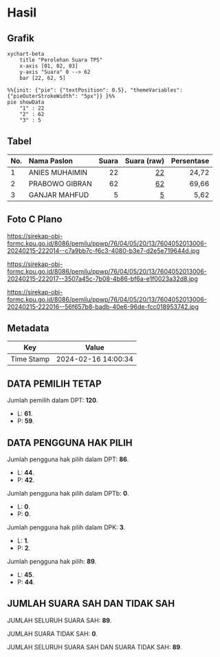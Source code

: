 # Hasil

## Grafik

```mermaid
xychart-beta
    title "Perolehan Suara TPS"
    x-axis [01, 02, 03]
    y-axis "Suara" 0 --> 62
    bar [22, 62, 5]
```

```mermaid
%%{init: {"pie": {"textPosition": 0.5}, "themeVariables": {"pieOuterStrokeWidth": "5px"}} }%%
pie showData
    "1" : 22
    "2" : 62
    "3" : 5
```

## Tabel

| No. | Nama Paslon    | Suara | Suara (raw) | Persentase |
|:--- |:-------------- | -----:| -----------:| ----------:|
| 1   | ANIES MUHAIMIN | 22    | [22][p-1]   | 24,72      |
| 2   | PRABOWO GIBRAN | 62    | [62][p-2]   | 69,66      |
| 3   | GANJAR MAHFUD  | 5     | [5][p-3]    | 5,62       |


[p-1]: https://github.com/gigit-pemilu/pemilu-2024-76-sulawesi-barat/blob/main/pilpres/hitung-suara/sub/76-sulawesi-barat/sub/04-polewali-mandar/sub/05-tutar/sub/2013-taramanu-tua/sub/006-tps/sub/paslon-1.txt
[p-2]: https://github.com/gigit-pemilu/pemilu-2024-76-sulawesi-barat/blob/main/pilpres/hitung-suara/sub/76-sulawesi-barat/sub/04-polewali-mandar/sub/05-tutar/sub/2013-taramanu-tua/sub/006-tps/sub/paslon-2.txt
[p-3]: https://github.com/gigit-pemilu/pemilu-2024-76-sulawesi-barat/blob/main/pilpres/hitung-suara/sub/76-sulawesi-barat/sub/04-polewali-mandar/sub/05-tutar/sub/2013-taramanu-tua/sub/006-tps/sub/paslon-3.txt

## Foto C Plano

https://sirekap-obj-formc.kpu.go.id/8086/pemilu/ppwp/76/04/05/20/13/7604052013006-20240215-222014--c7a9bb7c-f6c3-4080-b3e7-d2e5e719644d.jpg

https://sirekap-obj-formc.kpu.go.id/8086/pemilu/ppwp/76/04/05/20/13/7604052013006-20240215-222017--3507a45c-7b08-4b86-bf6a-e1f0023a32d8.jpg

https://sirekap-obj-formc.kpu.go.id/8086/pemilu/ppwp/76/04/05/20/13/7604052013006-20240215-222016--56f657b8-badb-40e6-96de-fcc018953742.jpg


## Metadata

| Key        | Value               |
| ---------- | ------------------- |
| Time Stamp | 2024-02-16 14:00:34 |


## DATA PEMILIH TETAP

Jumlah pemilih dalam DPT: **120**.
 * L: **61**.
 * P: **59**.

## DATA PENGGUNA HAK PILIH

Jumlah pengguna hak pilih dalam DPT: **86**.
 * L: **44**.
 * P: **42**.

Jumlah pengguna hak pilih dalam DPTb: **0**.
 * L: **0**.
 * P: **0**.

Jumlah pengguna hak pilih dalam DPK: **3**.
 * L: **1**.
 * P: **2**.

Jumlah pengguna hak pilih: **89**.
 * L: **45**.
 * P: **44**.

## JUMLAH SUARA SAH DAN TIDAK SAH

JUMLAH SELURUH SUARA SAH: **89**.

JUMLAH SUARA TIDAK SAH: **0**.

JUMLAH SELURUH SUARA SAH DAN SUARA TIDAK SAH: **89**.


